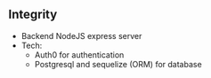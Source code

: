 ## Integrity

- Backend NodeJS express server
- Tech:
  - Auth0 for authentication
  - Postgresql and sequelize (ORM) for database
